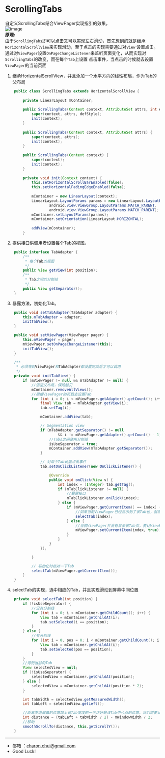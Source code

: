 ScrollingTabs
===

自定义ScrollingTabs结合ViewPager实现指引的效果。    
![image](https://github.com/CharonChui/Pictures/master/ScrollingTabs.png?raw=true)        
**原理:**    
由于`ScrollingTabs`即可以点击又可以实现左右滑动，首先想到的就是继承`HorizontalScrollView`来实现滑动，至于点击的实现需要通过对`View`
设置点击。    
通过对`ViewPager`设置`OnPageChangeListener`来监听页面变化，从而实现对`ScrollingTabs`的改变，而在每个`Tab`上设置
点击事件，当点击的时候就去设置`ViewPager`的当前页面

1.  继承HorizontalScrollView，并且添加一个水平方向的线性布局，作为Tab的父布局
```java
    public class ScrollingTabs extends HorizontalScrollView {
    
    	private LinearLayout mContainer;
    
    	public ScrollingTabs(Context context, AttributeSet attrs, int defStyle) {
    		super(context, attrs, defStyle);
    		init(context);
    	}
    
    	public ScrollingTabs(Context context, AttributeSet attrs) {
    		super(context, attrs);
    		init(context);
    	}
    
    	public ScrollingTabs(Context context) {
    		super(context);
    		init(context);
    	}
    
    	private void init(Context context) {
    		this.setHorizontalScrollBarEnabled(false);
    		this.setHorizontalFadingEdgeEnabled(false);
    
    		mContainer = new LinearLayout(context);
    		LinearLayout.LayoutParams params = new LinearLayout.LayoutParams(
    				android.view.ViewGroup.LayoutParams.MATCH_PARENT,
    				android.view.ViewGroup.LayoutParams.MATCH_PARENT);
    		mContainer.setLayoutParams(params);
    		mContainer.setOrientation(LinearLayout.HORIZONTAL);
    
    		addView(mContainer);
    	}
```

2. 提供接口供调用者设置每个Tab的视图。
```java
    public interface TabAdapter {
		/**
		 * 每个Tab的视图
		 */
		public View getView(int position);
    	/**
		 * Tab之间的分割线
		 */
		public View getSeparator();
	}
```
3. 暴露方法，初始化Tab。
```java
    public void setTabAdapter(TabAdapter adapter) {
		this.mTabAdapter = adapter;
		initTabView();
	}

	public void setViewPager(ViewPager pager) {
		this.mViewPager = pager;
		mViewPager.setOnPageChangeListener(this);
		initTabView();
	}

	/**
	 * 必须等到ViewPager和TabAdapter都设置完成后才可以调用
	 */
	private void initTabView() {
		if (mViewPager != null && mTabAdapter != null) {
            //清空父布局，保险起见
			mContainer.removeAllViews();
            //根据ViewPager的页数去设置Tab
			for (int i = 0; i < mViewPager.getAdapter().getCount(); i++) {
				final View tab = mTabAdapter.getView(i);
				tab.setTag(i);

				mContainer.addView(tab);

				// Segmentation view
				if (mTabAdapter.getSeparator() != null
						&& i != mViewPager.getAdapter().getCount() - 1) {
                    //Tabs之间使用分割线
					isUseSeperator = true;
					mContainer.addView(mTabAdapter.getSeparator());
				}

				// 对每个Tab设置点击事件
				tab.setOnClickListener(new OnClickListener() {

					@Override
					public void onClick(View v) {
						int index = (Integer) tab.getTag();
						if (mTabClickListener != null) {
                            //暴露接口
							mTabClickListener.onClick(index);
						} else {
							if (mViewPager.getCurrentItem() == index) {
                                //如果当前ViewPager已经显示到了该Tab也，就直接让其选中
								selectTab(index);
							} else {
								//当前ViewPager并没有显示该Tab页，要让ViewPager去显示相应的Tab页
								mViewPager.setCurrentItem(index, true);
							}
						}
					}
				});

			}

			// 初始化时核对一下Tab
			selectTab(mViewPager.getCurrentItem());
		}
	}
```
4. selectTab的实现，选中相应的Tab，并且实现滑动到屏幕中间位置
```java
    private void selectTab(int position) {
		if (!isUseSeperator) {
            //没有分割线
			for (int i = 0; i < mContainer.getChildCount(); i++) {
				View tab = mContainer.getChildAt(i);
				tab.setSelected(i == position);
			}
		} else {
			//有分割线
			for (int i = 0, pos = 0; i < mContainer.getChildCount(); i += 2, pos++) {
				View tab = mContainer.getChildAt(i);
				tab.setSelected(pos == position);
			}
		}
        //得到当前的Tab
		View selectedView = null;
		if (!isUseSeperator) {
			selectedView = mContainer.getChildAt(position);
		} else {
			selectedView = mContainer.getChildAt(position * 2);
		}

		int tabWidth = selectedView.getMeasuredWidth();
		int tabLeft = selectedView.getLeft();

        //距离左边屏幕的位置加上该Tab宽度的一半正好是该Tab中心点的位置。我们需要让该Tab的中心点移动到屏幕的中心点。
		int distance = (tabLeft + tabWidth / 2) - mWindowWidth / 2;
        //移动
		smoothScrollTo(distance, this.getScrollY());
	}
```

------------------------------------------

- 邮箱 ：charon.chui@gmail.com  
- Good Luck! 
